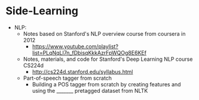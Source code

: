 # Side-Learning
- NLP:
  - Notes based on Stanford's NLP overview course from coursera in 2012
    - https://www.youtube.com/playlist?list=PLqNqLI7n_fDbisqKkkAzrFpWQOg8E6KEf
  - Notes, materials, and code for Stanford's Deep Learning NLP course CS224d
    - http://cs224d.stanford.edu/syllabus.html
  - Part-of-speech tagger from scratch
    - Building a POS tagger from scratch by creating features and using the _______ pretagged dataset from NLTK
